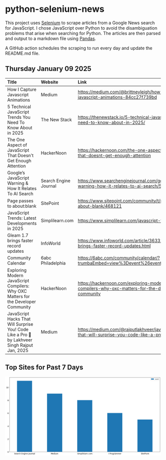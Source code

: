 # python-selenium-news

This project uses [Selenium](https://www.seleniumhq.org/) to scrape articles from a Google News search for JavaScript.
I chose JavaScript over Python to avoid the disambiguation problems that arise when searching for Python.
The articles are then parsed and output to a markdown file using [Pandas](https://pandas.pydata.org/).

A GitHub action schedules the scraping to run every day and update the README.md file.

## Thursday January 09 2025


| Title                                                                                           | Website               | Link                                                                                                     |
|:------------------------------------------------------------------------------------------------|:----------------------|:---------------------------------------------------------------------------------------------------------|
| How I Capture Javascript Animations                                                             | Medium                | https://medium.com/@brittneyleigh/how-i-capture-javascript-animations-84cc27f739bd                       |
| 5 Technical JavaScript Trends You Need To Know About in 2025                                    | The New Stack         | https://thenewstack.io/5-technical-javascript-trends-you-need-to-know-about-in-2025/                     |
| The One Aspect of JavaScript That Doesn't Get Enough Attention                                  | HackerNoon            | https://hackernoon.com/the-one-aspect-of-javascript-that-doesnt-get-enough-attention                     |
| Google’s JavaScript Warning & How It Relates To AI Search                                       | Search Engine Journal | https://www.searchenginejournal.com/googles-javascript-warning-how-it-relates-to-ai-search/536596/       |
| Page passes to about:blank                                                                      | SitePoint             | https://www.sitepoint.com/community/t/page-passes-to-about-blank/468121                                  |
| JavaScript Trends: Latest Developments in 2025                                                  | Simplilearn.com       | https://www.simplilearn.com/javascript-trends-article                                                    |
| Gleam 1.7 brings faster record updates                                                          | InfoWorld             | https://www.infoworld.com/article/3633168/gleam-1-7-brings-faster-record-updates.html                    |
| Community Calendar                                                                              | 6abc Philadelphia     | https://6abc.com/community/calendar/?trumbaEmbed=view%3Devent%26eventid%3D179187435                      |
| Exploring Modern JavaScript Compilers: Why OXC Matters for the Developer Community              | HackerNoon            | https://hackernoon.com/exploring-modern-javascript-compilers-why-oxc-matters-for-the-developer-community |
| JavaScript Hacks That Will Surprise You! Code Like a Pro 🚀  by Lakhveer Singh Rajput  Jan, 2025 | Medium                | https://medium.com/@rajputlakhveer/javascript-hacks-that-will-surprise-you-code-like-a-pro-9e46eb928d36  |
## Top Sites for Past 7 Days

![Graph of Top Sites](https://raw.githubusercontent.com/dan-mba/python-selenium-news/main/last-week.png)
